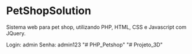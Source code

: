 # PetShopSolution

Sistema web para pet shop, utilizando PHP, HTML, CSS e Javascript com JQuery.

Login: admin
Senha: admin123
"# PHP_Petshop" 
"# Projeto_3D" 
